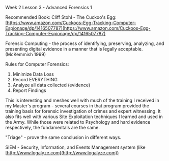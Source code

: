 Week 2 Lesson 3 - Advanced Forensics 1

Recommended Book:
Cliff Stohl - The Cuckoo's Egg: [https://www.amazon.com/Cuckoos-Egg-Tracking-Computer-Espionage/dp/1416507787](https://www.amazon.com/Cuckoos-Egg-Tracking-Computer-Espionage/dp/1416507787)

Forensic Computing - the process of identifying, preserving, analyzing, and presenting digital evidence in a  manner that is legally acceptable. (McKemmish 1999)

Rules for Computer Forensics:
1. Minimize Data Loss
2. Record EVERYTHING
3. Analyze all data collected (evidence)
4. Report Findings

This is interesting and meshes well with much of the training I received in my Master's program - several courses in that program provided the training basis for forensic investigation of crimes and expert witnessing. It also fits well with various Site Exploitation techniques I learned and used in the Army. While those were related to Psychology and hard evidence respectively, the fundamentals are the same.

"Triage" - prove the same conclusion in different ways.

SIEM - Security, Information, and Events Management system (like [http://www.logalyze.com](http://www.logalyze.com))

